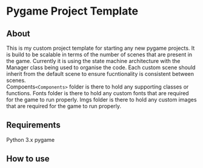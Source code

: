 # Pygame Project Template
## About
This is my custom project template for starting any new pygame projects. It is build to be scalable in terms of the number of scenes that are present in the game. Currently it is using the state machine architecture with the Manager class being used to organise the code. Each custom scene should inherit from the default scene to ensure fucntionality is consistent between scenes.   
Compoents`<Components>` folder is there to hold any supporting classes or functions.
Fonts folder is there to hold any custom fonts that are required for the game to run properly.
Imgs folder is there to hold any custom images that are required for the game to run properly.

## Requirements
Python 3.x
pygame

## How to use
